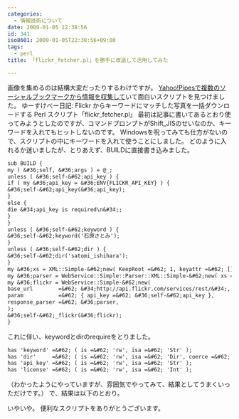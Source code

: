 ```yaml
---
categories:
  - 情報技術について
date: 2009-01-05 22:38:56
id: 341
iso8601: 2009-01-05T22:38:56+09:00
tags:
  - perl
title: 「flickr_fetcher.pl」を勝手に改造して活用してみた

---
```


<p>画像を集めるのは結構大変だったりするわけですが。
<a href="http://www.nishimiyahara.net/2009/01/03/232820">Yahoo!Pipesで複数のソーシャルブックマークから情報を収集して</a>いて面白いスクリプトを見つけました。
ゆーすけべー日記: Flickr からキーワードにマッチした写真を一括ダウンロードする Perl スクリプト「flickr_fetcher.pl」
最初は記事に書いてあるとおり使ってみようとしたのですが、コマンドプロンプトがShift_JISのせいなのか、キーワードを入れてもヒットしないのです。
Windowsを呪ってみても仕方がないので、スクリプトの中にキーワードを入れて使うことにしました。
どのように入れるか迷いましたが、とりあえず、BUILDに直接書き込みました。</p>

```default
sub BUILD {
my ( &#36;self, &#36;args ) = @_;
unless ( &#36;self-&#62;api_key ) {
if ( my &#36;api_key = &#36;ENV{FLICKR_API_KEY} ) {
&#36;self-&#62;api_key(&#36;api_key);
}
else {
die &#34;api_key is required\n&#34;;
}
}
unless ( &#36;self-&#62;keyword ) {
&#36;self-&#62;keyword('石原さとみ');
}
unless ( &#36;self-&#62;dir ) {
&#36;self-&#62;dir('satomi_ishihara');
}
my &#36;xs = XML::Simple-&#62;new( KeepRoot =&#62; 1, keyattr =&#62; [] );
my &#36;parser = WebService::Simple::Parser::XML::Simple-&#62;new( xs =&#62; &#36;xs );
my &#36;flickr = WebService::Simple-&#62;new(
base_url        =&#62; &#34;http://api.flickr.com/services/rest/&#34;,
param           =&#62; { api_key =&#62; &#36;self-&#62;api_key },
response_parser =&#62; &#36;parser,
);
&#36;self-&#62;_flickr(&#36;flickr);
}
```

<p>これに伴い、keywordとdirのrequireをとりました。</p>

```default
has 'keyword' =&#62; ( is =&#62; 'rw', isa =&#62; 'Str' );
has 'dir'     =&#62; ( is =&#62; 'rw', isa =&#62; 'Dir', coerce =&#62; 1 );
has 'api_key' =&#62; ( is =&#62; 'rw', isa =&#62; 'Str' );
has 'license' =&#62; ( is =&#62; 'rw', isa =&#62; 'Int' );
```

<p>（わかったようにやっていますが、雰囲気でやってみて、結果としてうまくいっただけです。）
で、結果は以下のとおり。</p>

<p></p>

<p>いやいや。
便利なスクリプトをありがとうございます。</p>
    	